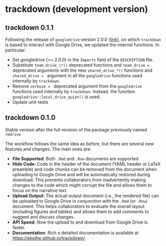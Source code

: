 # trackdown (development version)

## trackdown 0.1.1

Following the release of `googledrive` version 2.0.0 ([link](https://www.tidyverse.org/blog/2021/07/googledrive-2-0-0/)), on which `trackdown` is based to interact with Google Drive, we updated the internal functions. In particular:

- Set googledrive (>= 2.0.0) in the `Imports` field of the `DESCRIPTION` file.
- Substitute `team_drive_\*()` deprecated functions and `team_drive =` deprecated arguments with the new `shared_drive_*()` functions and `shared_drive = ` argument in all the `googledrive` functions used internally by `trackdown`.
- Remove `verbose = ` deprecated argument from the `googledrive` functions used internally by `trackdown`. Instead, the function `googledrive::local_drive_quiet()` is used.
- Update unit-tests


## trackdown 0.1.0

Stable version after the full revision of the package previously named `rmdrive`

The workflow follows the same idea as before, but there are several new features and changes. The main ones are:

- **File Supported**: Both `.Rmd` and `.Rnw` documents are supported
- **Hide Code**: Code in the header of the document (YAML header or LaTeX preamble) and code chunks can be removed from the document when uploading to Google Drive and will be automatically restored during download. This prevents collaborators from inadvertently making changes to the code which might corrupt the file and allows them to focus on the narrative text.
-  **Upload Output**: The actual output document (i.e., the rendered file) can be uploaded to Google Drive in conjunction with the `.Rmd` (or `.Rnw`) document. This helps collaborators to evaluate the overall layout (including figures and tables) and allows them to add comments to suggest and discuss changes.
- **API Speed**:  Now the upload to and download from Google Drive is faster.
-  **Documentation**: Rich e detailed documentation is available at https://ekothe.github.io/trackdown/

